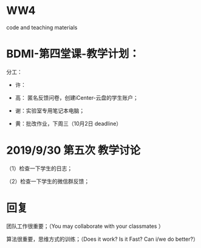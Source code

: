 # WW4 
code and teaching materials 

# BDMI-第四堂课-教学计划：

分工：

- 许：  

- 高： 匿名反馈问卷，创建iCenter-云盘的学生账户；

- 谢：实验室专用笔记本电脑；

- 黄：批改作业，下周三（10月2日 deadline）




# 2019/9/30 第五次 教学讨论

（1）检查一下学生的日志；

（2）检查一下学生的微信群反馈；


# 回复

团队工作很重要；（You may collaborate with your classmates ）

算法很重要，思维方式的训练；（Does it work? Is it Fast? Can i/we do better?）


